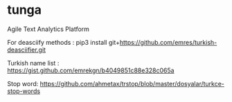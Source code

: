 # tunga
Agile Text Analytics Platform

For deasciify methods : pip3 install git+https://github.com/emres/turkish-deasciifier.git

Turkish name list : https://gist.github.com/emrekgn/b4049851c88e328c065a

Stop word: https://github.com/ahmetax/trstop/blob/master/dosyalar/turkce-stop-words

